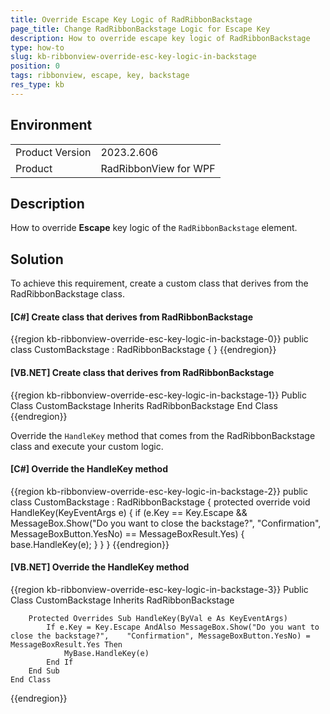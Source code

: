 ```yaml
---
title: Override Escape Key Logic of RadRibbonBackstage
page_title: Change RadRibbonBackstage Logic for Escape Key
description: How to override escape key logic of RadRibbonBackstage
type: how-to
slug: kb-ribbonview-override-esc-key-logic-in-backstage
position: 0
tags: ribbonview, escape, key, backstage
res_type: kb
---
```


## Environment
<table>
	<tr>
		<td>Product Version</td>
		<td>2023.2.606</td>
	</tr>
	<tr>
		<td>Product</td>
		<td>RadRibbonView for WPF</td>
	</tr>
</table>

## Description

How to override __Escape__ key logic of the `RadRibbonBackstage` element.

## Solution

To achieve this requirement, create a custom class that derives from the RadRibbonBackstage class.

#### __[C#] Create class that derives from RadRibbonBackstage__
{{region kb-ribbonview-override-esc-key-logic-in-backstage-0}}
    public class CustomBackstage : RadRibbonBackstage
    {
    }
{{endregion}}

#### __[VB.NET] Create class that derives from RadRibbonBackstage__
{{region kb-ribbonview-override-esc-key-logic-in-backstage-1}}
Public Class CustomBackstage
    Inherits RadRibbonBackstage
End Class
{{endregion}}

Override the `HandleKey` method that comes from the RadRibbonBackstage class and execute your custom logic.

#### __[C#] Override the HandleKey method__
{{region kb-ribbonview-override-esc-key-logic-in-backstage-2}}
    public class CustomBackstage : RadRibbonBackstage
    {
        protected override void HandleKey(KeyEventArgs e)
        {
            if (e.Key == Key.Escape 
                && MessageBox.Show("Do you want to close the backstage?", "Confirmation",   MessageBoxButton.YesNo) == MessageBoxResult.Yes)
            {
                base.HandleKey(e);
            }
        }
    }
{{endregion}}

#### __[VB.NET] Override the HandleKey method__
{{region kb-ribbonview-override-esc-key-logic-in-backstage-3}}
    Public Class CustomBackstage
        Inherits RadRibbonBackstage
    
        Protected Overrides Sub HandleKey(ByVal e As KeyEventArgs)
            If e.Key = Key.Escape AndAlso MessageBox.Show("Do you want to close the backstage?",    "Confirmation", MessageBoxButton.YesNo) = MessageBoxResult.Yes Then
                MyBase.HandleKey(e)
            End If
        End Sub
    End Class
{{endregion}}